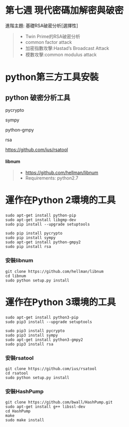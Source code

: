 # 第七週	現代密碼加解密與破密

進階主題: 基礎RSA破密分析[選擇性]

>* Twin Prime的RSA破密分析
>* common factor attack
>* 加密指數攻擊:Hastad’s Broadcast Attack
>* 模數攻擊:common modulus attack

# python第三方工具安裝

## python 破密分析工具

pycrypto

sympy

python-gmpy

rsa

https://github.com/ius/rsatool

#### libnum
>* https://github.com/hellman/libnum
>* Requirements: python2.7

# 運作在Python 2環境的工具

### 
```
sudo apt-get install python-pip
sudo apt-get install libgmp-dev
sudo pip install --upgrade setuptools

sudo pip install pycrypto
sudo pip install sympy
sudo apt-get install python-gmpy2
sudo pip install rsa
```
### 安裝libnum
```
git clone https://github.com/hellman/libnum
cd libnum
sudo python setup.py install
```
# 運作在Python 3環境的工具

### 
```
sudo apt-get install python3-pip
sudo pip3 install --upgrade setuptools

sudo pip3 install pycrypto
sudo pip3 install sympy
sudo apt-get install python3-gmpy2
sudo pip3 install rsa
```
### 安裝rsatool
```
git clone https://github.com/ius/rsatool
cd rsatool
sudo python setup.py install
```
### 安裝HashPump
```
git clone https://github.com/bwall/HashPump.git
sudo apt-get install g++ libssl-dev
cd HashPump
make
sudo make install
```

